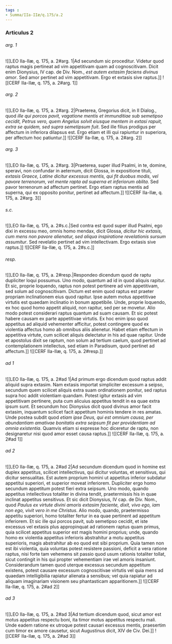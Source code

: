 ```yaml
---
tags : 
- Summa/IIa-IIæ/q.175/a.2
---
```


### Articulus 2

###### arg. 1
![[LEO IIa-IIæ, q. 175, a. 2#arg. 1|Ad secundum sic proceditur. Videtur quod raptus magis pertineat ad vim appetitivam quam ad cognoscitivam. Dicit enim Dionysius, IV cap. de Div. Nom., *est autem extasim faciens divinus amor*. Sed amor pertinet ad vim appetitivam. Ergo et extasis sive raptus.]]
![[CERF IIa-IIæ, q. 175, a. 2#arg. 1]]

###### arg. 2
![[LEO IIa-IIæ, q. 175, a. 2#arg. 2|Praeterea, Gregorius dicit, in II Dialog., quod *ille qui porcos pavit, vagatione mentis et immunditiae sub semetipso cecidit, Petrus vero, quem Angelus solvit eiusque mentem in extasi rapuit, extra se quidem, sed supra semetipsum fuit*. Sed ille filius prodigus per affectum in inferiora dilapsus est. Ergo etiam et illi qui rapiuntur in superiora, per affectum hoc patiuntur.]]
![[CERF IIa-IIæ, q. 175, a. 2#arg. 2]]

###### arg. 3
![[LEO IIa-IIæ, q. 175, a. 2#arg. 3|Praeterea, super illud Psalmi, in te, domine, speravi, non confundar in aeternum, dicit Glossa, in expositione tituli, *extasis Graece, Latine dicitur excessus mentis, qui fit duobus modis, vel pavore terrenorum, vel mente rapta ad superna et inferiorum oblita*. Sed pavor terrenorum ad affectum pertinet. Ergo etiam raptus mentis ad superna, qui ex opposito ponitur, pertinet ad affectum.]]
![[CERF IIa-IIæ, q. 175, a. 2#arg. 3]]

###### s.c.
![[LEO IIa-IIæ, q. 175, a. 2#s.c.|Sed contra est quod super illud Psalmi, ego dixi in excessu meo, omnis homo mendax, dicit Glossa, *dicitur hic extasis, cum mens non pavore alienatur, sed aliqua inspiratione revelationis sursum assumitur*. Sed revelatio pertinet ad vim intellectivam. Ergo extasis sive raptus.]]
![[CERF IIa-IIæ, q. 175, a. 2#s.c.]]

###### resp.
![[LEO IIa-IIæ, q. 175, a. 2#resp.|Respondeo dicendum quod de raptu dupliciter loqui possumus. Uno modo, quantum ad id in quod aliquis rapitur. Et sic, proprie loquendo, raptus non potest pertinere ad vim appetitivam, sed solum ad cognoscitivam. Dictum est enim quod raptus est praeter propriam inclinationem eius quod rapitur. Ipse autem motus appetitivae virtutis est quaedam inclinatio in bonum appetibile. Unde, proprie loquendo, ex hoc quod homo appetit aliquid, non rapitur, sed per se movetur. Alio modo potest considerari raptus quantum ad suam causam. Et sic potest habere causam ex parte appetitivae virtutis. Ex hoc enim ipso quod appetitus ad aliquid vehementer afficitur, potest contingere quod ex violentia affectus homo ab omnibus aliis alienetur. Habet etiam effectum in appetitiva virtute, cum scilicet aliquis delectatur in his ad quae rapitur. Unde et apostolus dixit se raptum, non solum ad tertium caelum, quod pertinet ad contemplationem intellectus, sed etiam in Paradisum, quod pertinet ad affectum.]]
![[CERF IIa-IIæ, q. 175, a. 2#resp.]]

###### ad 1
![[LEO IIa-IIæ, q. 175, a. 2#ad 1|Ad primum ergo dicendum quod raptus addit aliquid supra extasim. Nam extasis importat simpliciter excessum a seipso, secundum quem scilicet aliquis extra suam ordinationem ponitur, sed raptus supra hoc addit violentiam quandam. Potest igitur extasis ad vim appetitivam pertinere, puta cum alicuius appetitus tendit in ea quae extra ipsum sunt. Et secundum hoc Dionysius dicit quod divinus amor facit extasim, inquantum scilicet facit appetitum hominis tendere in res amatas. Unde postea subdit quod *etiam ipse Deus, qui est omnium causa, per abundantiam amativae bonitatis extra seipsum fit per providentiam ad omnia existentia*. Quamvis etiam si expresse hoc diceretur de raptu, non designaretur nisi quod amor esset causa raptus.]]
![[CERF IIa-IIæ, q. 175, a. 2#ad 1]]

###### ad 2
![[LEO IIa-IIæ, q. 175, a. 2#ad 2|Ad secundum dicendum quod in homine est duplex appetitus, scilicet intellectivus, qui dicitur voluntas, et sensitivus, qui dicitur sensualitas. Est autem proprium homini ut appetitus inferior subdatur appetitui superiori, et superior moveat inferiorem. Dupliciter ergo homo secundum appetitum potest fieri extra seipsum. Uno modo, quando appetitus intellectivus totaliter in divina tendit, praetermissis his in quae inclinat appetitus sensitivus. Et sic dicit Dionysius, IV cap. de Div. Nom., quod *Paulus ex virtute divini amoris extasim faciente, dixit, vivo ego, iam non ego, vivit vero in me Christus*. Alio modo, quando, praetermisso appetitu superiori, homo totaliter fertur in ea quae pertinent ad appetitum inferiorem. Et sic ille qui porcos pavit, sub semetipso cecidit, et iste excessus vel extasis plus appropinquat ad rationem raptus quam primus, quia scilicet appetitus superior est magis homini proprius; unde, quando homo ex violentia appetitus inferioris abstrahitur a motu appetitus superioris, magis abstrahitur ab eo quod est sibi proprium. Quia tamen non est ibi violentia, quia voluntas potest resistere passioni, deficit a vera ratione raptus, nisi forte tam vehemens sit passio quod usum rationis totaliter tollat, sicut contingit in his qui propter vehementiam irae vel amoris insaniunt. Considerandum tamen quod uterque excessus secundum appetitum existens, potest causare excessum cognoscitivae virtutis vel quia mens ad quaedam intelligibilia rapiatur alienata a sensibus; vel quia rapiatur ad aliquam imaginariam visionem seu phantasticam apparitionem.]]
![[CERF IIa-IIæ, q. 175, a. 2#ad 2]]

###### ad 3
![[LEO IIa-IIæ, q. 175, a. 2#ad 3|Ad tertium dicendum quod, sicut amor est motus appetitus respectu boni, ita timor motus appetitus respectu mali. Unde eadem ratione ex utroque potest causari excessus mentis, praesertim cum timor ex amore causetur, sicut Augustinus dicit, XIV de Civ. Dei.]]
![[CERF IIa-IIæ, q. 175, a. 2#ad 3]]

